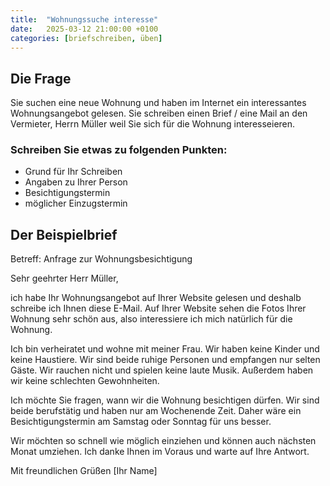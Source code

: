 ```yaml
---
title:  "Wohnungssuche interesse"
date:   2025-03-12 21:00:00 +0100
categories: [briefschreiben, üben]
---
```


## Die Frage
Sie suchen eine neue Wohnung und haben im Internet ein interessantes Wohnungsangebot gelesen.
Sie schreiben einen Brief / eine Mail an den Vermieter, Herrn Müller weil Sie sich für die Wohnung interesseieren.

### Schreiben Sie etwas zu folgenden Punkten:
- Grund für Ihr Schreiben
- Angaben zu Ihrer Person
- Besichtigungstermin
- möglicher Einzugstermin

## Der Beispielbrief

Betreff: Anfrage zur Wohnungsbesichtigung

Sehr geehrter Herr Müller,

ich habe Ihr Wohnungsangebot auf Ihrer Website gelesen und deshalb schreibe ich Ihnen diese E-Mail. Auf Ihrer Website sehen die Fotos Ihrer Wohnung sehr schön aus, also interessiere ich mich natürlich für die Wohnung.

Ich bin verheiratet und wohne mit meiner Frau. Wir haben keine Kinder und keine Haustiere. Wir sind beide ruhige Personen und empfangen nur selten Gäste. Wir rauchen nicht und spielen keine laute Musik. Außerdem haben wir keine schlechten Gewohnheiten.

Ich möchte Sie fragen, wann wir die Wohnung besichtigen dürfen. Wir sind beide berufstätig und haben nur am Wochenende Zeit. Daher wäre ein Besichtigungstermin am Samstag oder Sonntag für uns besser.

Wir möchten so schnell wie möglich einziehen und können auch nächsten Monat umziehen.
Ich danke Ihnen im Voraus und warte auf Ihre Antwort.

Mit freundlichen Grüßen
[Ihr Name]




